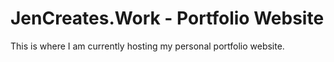 # JenCreates.Work - Portfolio Website 
This is where I am currently hosting my personal portfolio website. 
